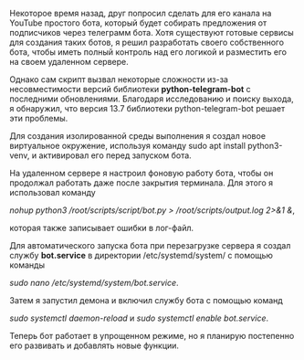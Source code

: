 Некоторое время назад, друг попросил сделать для его канала на YouTube простого бота, который будет собирать предложения от подписчиков через телеграмм бота. Хотя существуют готовые сервисы для создания таких ботов, я решил разработать своего собственного бота, чтобы иметь полный контроль над его логикой и разместить его на своем удаленном сервере.

Однако сам скрипт вызвал некоторые сложности из-за несовместимости версий библиотеки **python-telegram-bot** с последними обновлениями. Благодаря исследованию и поиску выхода, я обнаружил, что версия 13.7 библиотеки python-telegram-bot решает эти проблемы.

Для создания изолированной среды выполнения я создал новое виртуальное окружение, используя команду sudo apt install python3-venv, и активировал его перед запуском бота.

На удаленном сервере я настроил фоновую работу бота, чтобы он продолжал работать даже после закрытия терминала. Для этого я использовал команду 

*nohup python3 /root/scripts/script/bot.py > /root/scripts/output.log 2>&1 &*,

которая также записывает ошибки в лог-файл.

Для автоматического запуска бота при перезагрузке сервера я создал службу **bot.service** в директории /etc/systemd/system/ с помощью команды 

*sudo nano /etc/systemd/system/bot.service*. 

Затем я запустил демона и включил службу бота с помощью команд 

*sudo systemctl daemon-reload* и *sudo systemctl enable bot.service*.

Теперь бот работает в упрощенном режиме, но я планирую постепенно его развивать и добавлять новые функции.
